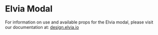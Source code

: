 # Elvia Modal

For information on use and available props for the Elvia modal, please visit our documentation at:
<a href="https://design.elvia.io/components/modal#Overview">design.elvia.io</a>
